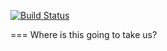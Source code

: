 [![Build Status](https://secure.travis-ci.org/cajun/blind_leader.png)](http://travis-ci.org/cajun/blind_leader)

=== Where is this going to take us?
